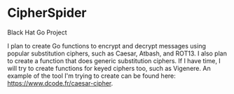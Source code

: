 # CipherSpider

Black Hat Go Project

I plan to create Go functions to encrypt and decrypt messages using popular substitution ciphers, such as Caesar, Atbash, and ROT13. I also plan to create a function that does generic substitution ciphers. If I have time, I will try to create functions for keyed ciphers too, such as Vigenere. An example of the tool I'm trying to create can be found here: https://www.dcode.fr/caesar-cipher.
